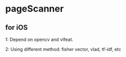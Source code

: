 # pageScanner

## for iOS

1: Depend on opencv and vlfeat.

2: Using different method: fisher vector, vlad, tf-idf, etc
